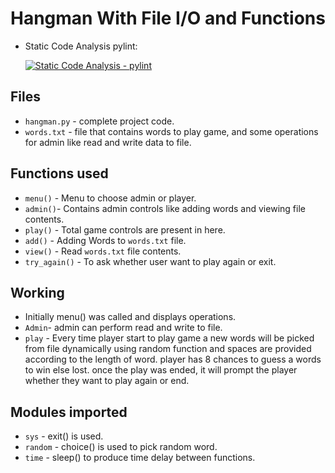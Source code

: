 # Hangman With File I/O and Functions

- Static Code Analysis pylint:
      
     [![Static Code Analysis - pylint](https://github.com/Hanumanth-Reddy/265101_Python_Miniproject/actions/workflows/Static%20Code%20analysis%20-%20pylint.yml/badge.svg)](https://github.com/Hanumanth-Reddy/265101_Python_Miniproject/actions/workflows/Static%20Code%20analysis%20-%20pylint.yml)

## Files
- `hangman.py` - complete project code.
- `words.txt`  - file that contains words to play game, and some operations for 
   admin like read and write data to file.
  
## Functions used
- `menu()` - Menu to choose admin or player.
- `admin()`- Contains admin controls like adding words and viewing file contents.
- `play()` - Total game controls are present in here.
- `add()`  - Adding Words to `words.txt` file.
- `view()` - Read `words.txt` file contents.
- `try_again()` - To ask whether user want to play again or exit.

## Working
- Initially menu() was called and displays operations.
- `Admin`- admin can perform read and write to file.
- `play` - Every time player start to play game a new words will be picked from file dynamically using random function
  and spaces are provided according to the length of word. player has 8 chances to guess a words to win else lost.
  once the play was ended, it will prompt the player whether they want to play again or end.
  
## Modules imported
- `sys`    - exit() is used.
- `random` - choice() is used to pick random word.
- `time`   - sleep() to produce time delay between functions.
